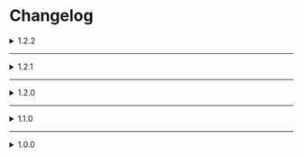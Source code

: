 # Changelog

<details>
<summary>1.2.2</summary>

## Changed

- Patched an issue where using chat could cause an unexpected 'Yippee!' to be shouted. [(Issue #1)](https://github.com/QuadMesh/QMLC_YippeeKeyMod/issues/1)
- Patched an issue where stray confetti was spawned when dead players used 'Yippee!

</details>
<hr>
<details>
<summary>1.2.1</summary>

## Changed

- Updated Csync Dependency from 1.0.6 to 1.0.7
- Updated changelog file to fix spelling mistakes

</details>
<hr>
<details>
<summary>1.2.0</summary>

## Added

- Dead players can now 'Yippee' to eachother!
- Cooldown config for those who dislike spamming. Please note: this is Host controlled, make sure to ask the host to enable cooldowns if you really dislike it. Cooldown is **OFF** by default
- Cooldown time for set cooldown, defaults to 2 seconds.

## Changed

- changed 'Yippee' sound to one with less clicky audio

### Enjoy!!

</details>
<hr>

<details>
<summary>1.1.0</summary>

## Added

- Walkie talkie now transmits the sound when shouting 'Yippee!' (minor oversight, my bad!)
- Added config value for the volume of shouting 'Yippee!'.
- Added config value for how far the EnemyAI detection range is when shouting 'Yippee! (if enabled)
- Added config value for how loud the EnemyAI detection volume is when shouting 'Yippee! (if enabled)
- Added syncing to config values using Csync. This means that no matter what your config file is, everything marked with '(HOST ONLY)' will be synced when playing online or in a LAN.

## Changed

- Confetti spam has been reduced, but can be re-enabled in the configs for those who desperately want to cause confetti rain.

</details>
<hr>
<details>
<summary>1.0.0</summary>

## Added

- Yippee Key (Configurable)
- Notify enemies on 'Yippee' (Configurable)
- Confetti (Configurable)
- Debug messages (Configurable)

</details>
